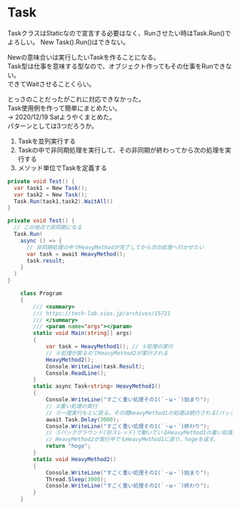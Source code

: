 # Task

TaskクラスはStaticなので宣言する必要はなく、Runさせたい時はTask.Run()でよろしい。
New Task().Run()はできない。  

Newの意味合いは実行したいTaskを作ることになる。  
Task型は仕事を意味する型なので、オブジェクト作ってもその仕事をRunできない。  
できてWaitさせることくらい。  

とっさのことだったがこれに対応できなかった。  
Task使用例を作って簡単にまとめたい。  
→
2020/12/19 Satようやくまとめた。  
パターンとしては3つだろうか。  

1. Taskを並列実行する
2. Taskの中で非同期処理を実行して、その非同期が終わってから次の処理を実行する
3. メソッド単位でTaskを定義する

```C#
private void Test() {
  var task1 = New Task();
  var task2 = New Task();
  Task.Run(task1,task2).WaitAll()
}
```

```C#
private void Test() {
  // この地点で非同期になる
  Task.Run(
    async () => {
      // 非同期処理の中でHeavyMethodが完了してから次の処理へ行かせたい
      var task = await HeavyMethod();
      task.result;
    }
  )
}
```

```C#
    class Program
    {
        /// <summary>
        /// https://tech-lab.sios.jp/archives/15711
        /// </summary>
        /// <param name="args"></param>
        static void Main(string[] args)
        {
            var task = HeavyMethod1(); // ①処理の実行
            // ④処理が戻るのでHeavyMethod2が実行される
            HeavyMethod2();
            Console.WriteLine(task.Result);
            Console.ReadLine();
        }
        static async Task<string> HeavyMethod1()
        {
            Console.WriteLine("すごく重い処理その1(´・ω・`)始まり");
            // ②重い処理の実行
            // ③一度実行もとに戻る。その間HeavyMethod1の処理は続行される(バックグラウンド)。
            await Task.Delay(3000); 
            Console.WriteLine("すごく重い処理その1(´・ω・`)終わり");
            // ⑤バックグラウンド(別スレッド)で動いているHeavyMethod1の重い処理が終了すると、
            // HeavyMethod2が実行中でもHeavyMethod1に戻り、hogeを返す。
            return "hoge";
        }
        static void HeavyMethod2()
        {
            Console.WriteLine("すごく重い処理その2(´・ω・`)始まり");
            Thread.Sleep(3000);
            Console.WriteLine("すごく重い処理その2(´・ω・`)終わり");
        }
    }
```
